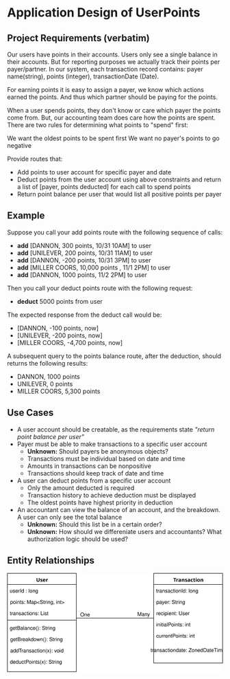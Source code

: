 
# Application Design of UserPoints

## Project Requirements (verbatim)

Our users have points in their accounts. Users only see a single balance in their accounts. But for reporting purposes we actually track their points per payer/partner. In our system, each transaction record contains: payer name(string), points (integer), transactionDate (Date).

For earning points it is easy to assign a payer, we know which actions earned the points. And thus which partner should be paying for the points.

When a user spends points, they don't know or care which payer the points come from. But, our accounting team does care how the points are spent. There are two rules for determining what points to "spend" first:

We want the oldest points to be spent first
We want no payer's points to go negative

Provide routes that:

* Add points to user account for specific payer and date
* Deduct points from the user account using above constraints and return a list of [payer, points deducted] for each call to spend points
* Return point balance per user that would list all positive points per payer

## Example

Suppose you call your add points route with the following sequence of calls:

* **add** [DANNON, 300 points, 10/31 10AM] to user
* **add** [UNILEVER, 200 points, 10/31 11AM] to user
* **add** [DANNON, -200 points, 10/31 3PM] to user
* **add** [MILLER COORS, 10,000 points , 11/1 2PM] to user
* **add** [DANNON, 1000 points, 11/2 2PM] to user

Then you call your deduct points route with the following request:

* **deduct** 5000 points from user

The expected response from the deduct call would be:

* [DANNON, -100 points, now]
* [UNILEVER, -200 points, now]
* [MILLER COORS, -4,700 points, now]

A subsequent query to the points balance route, after the deduction, should returns the following results:

* DANNON, 1000 points
* UNILEVER, 0 points
* MILLER COORS, 5,300 points

## Use Cases

* A user account should be creatable, as the requirements state *"return point balance per user"*
* Payer must be able to make transactions to a specific user account
  * **Unknown:** Should payers be anonymous objects?
  * Transactions must be individual based on date and time
  * Amounts in transactions can be nonpositive
  * Transactions should keep track of date and time
* A user can deduct points from a specific user account
  * Only the amount deducted is required
  * Transaction history to achieve deduction must be displayed
  * The oldest points have highest priority in deduction
* An accountant can view the balance of an account, and the breakdown. A user can only see the total balance
  * **Unknown:** Should this list be in a certain order?
  * **Unknown:** How should we differeniate users and accountants? What authorization logic should be used?

## Entity Relationships

![entity_relationship_diagram.svg](./entity_relationship_diagram.svg)
